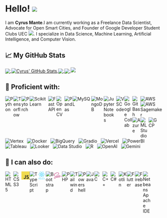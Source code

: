 # Hello! <img src="https://raw.githubusercontent.com/MartinHeinz/MartinHeinz/master/wave.gif" width="30px">
I am <b> Cyrus Mante</b>.I am currently working as a Freelance Data Scientist, Advocate for Open Smart Cities, and Founder of Google Developer Student Clubs UEC <img src="https://seeklogo.com/images/G/google-developers-logo-F8BF3155AC-seeklogo.com.png" width=20px>. I specialize in Data Science, Machine Learning, Artificial Intelligence, and Computer Vision.

## &#x1f4c8; My GitHub Stats
<div align="left">
<a href="https://github.com/mattekudacy/mattekudacy">
  <img align="center" src="https://github-readme-stats.vercel.app/api/top-langs/?username=mattekudacy&theme=radical" />
</a>
<a href="https://github.com/mattekudacy/mattekudacy">
  <img align="center" src="https://github-readme-stats.vercel.app/api?username=mattekudacy&show_icons=true&line_height=40&count_private=true&theme=radical" alt="Cyrus' GitHub Stats" />
</a>

<a href="https://github.com/mattekudacy/notevision-app">
  <img align="center" src="https://github-readme-stats.vercel.app/api/pin/?username=mattekudacy&repo=notevision-app&theme=radical" />
</a>

<a href="https://github.com/mattekudacy/spotify-recommendation-and-analysis">
  <img align="center" src="https://github-readme-stats.vercel.app/api/pin/?username=mattekudacy&repo=spotify-recommendation-and-analysis&hline_height=50&theme=radical" />
</a>  


<a href="https://streak-stats.demolab.com?user=mattekudacy&theme=radical">
  <img src="https://streak-stats.demolab.com?user=mattekudacy&theme=radical" width=420/>
</a>
</div>

## 🔧 Proficient with:
<img align="left" alt="Python" width="26px" src="https://cdn-icons-png.flaticon.com/512/5968/5968350.png" />
<img align="left" alt="Tensorflow" width="26px" src="https://upload.wikimedia.org/wikipedia/commons/thumb/2/2d/Tensorflow_logo.svg/1915px-Tensorflow_logo.svg.png" />
<img align="left" alt="Pytorch" width="26px" src="https://upload.wikimedia.org/wikipedia/commons/thumb/1/10/PyTorch_logo_icon.svg/640px-PyTorch_logo_icon.svg.png" />
<img align="left" alt="Scikit Learn" width="60px" src="https://upload.wikimedia.org/wikipedia/commons/thumb/0/05/Scikit_learn_logo_small.svg/1280px-Scikit_learn_logo_small.svg.png" />
<img align="left" alt="Fast API" width="26px" src="https://cdn.worldvectorlogo.com/logos/fastapi.svg" />
<img align="left" alt="OpenCV" width="26px" src="https://github.com/opencv/opencv/wiki/logo/OpenCV_logo_no_text.png" />
<img align="left" alt="Pandas" width="26px" src="https://pandas.pydata.org//static/img/favicon_white.ico" />
<img align="left" alt="MySQL" width="60x" src="https://upload.wikimedia.org/wikipedia/labs/8/8e/Mysql_logo.png" />
<img align="left" alt="MongoDB" width="40px" src="https://cdn.icon-icons.com/icons2/2415/PNG/512/mongodb_original_wordmark_logo_icon_146425.png" />
<img align="left" alt="Jupyter Notebooks" width="40px" src="https://upload.wikimedia.org/wikipedia/commons/thumb/3/38/Jupyter_logo.svg/883px-Jupyter_logo.svg.png" />
<img align="left" alt="VSCode" width="26px" src="https://upload.wikimedia.org/wikipedia/commons/thumb/9/9a/Visual_Studio_Code_1.35_icon.svg/2048px-Visual_Studio_Code_1.35_icon.svg.png" />
<img align="left" alt="Google Collab" width="26px" src="https://repository-images.githubusercontent.com/228673061/b2c25180-3bff-11ea-965f-4b34f4c6be08" />
<img align="left" alt="GitBash" width="26px" src="https://cdn.worldvectorlogo.com/logos/git-bash.svg" />
<img align="left" alt="AWS" width="50px" src="https://upload.wikimedia.org/wikipedia/commons/thumb/9/93/Amazon_Web_Services_Logo.svg/2560px-Amazon_Web_Services_Logo.svg.png" />
<img align="left" alt="AWS Sagemaker" width="70px" src="https://2pisoftware.com/wp-content/uploads/2023/03/sagemaker-1-300x209.png" />
<img align="left" alt="Azure" width="26px" src="https://swimburger.net/media/ppnn3pcl/azure.png" />
<img align="left" alt="MLStudio" width="26px" src="https://ms-toolsai.gallerycdn.vsassets.io/extensions/ms-toolsai/vscode-ai/0.45.2023122909/1703841324888/Microsoft.VisualStudio.Services.Icons.Default" />
<img align="left" alt="GCP" width="30px" src="https://www.gend.co/hs-fs/hubfs/gcp-logo-cloud.png?width=730&name=gcp-logo-cloud.png" />
<br><br><br>
<div align="left">
  <img alt="Vertex" width="30px" src="https://stacktics.com/wp-content/uploads/2022/12/managed-ai-services-icon.png" />&nbsp&nbsp
  <img alt="Docker" width="30px" src="https://cdn4.iconfinder.com/data/icons/logos-and-brands/512/97_Docker_logo_logos-512.png" />&nbsp&nbsp
  <img alt="BigQuery" width="30px" src="https://cdn.icon-icons.com/icons2/2699/PNG/512/google_bigquery_logo_icon_168150.png" />&nbsp&nbsp
  <img alt="Gradio" width="26px" src="https://seeklogo.com/images/G/gradio-icon-logo-908AE1836C-seeklogo.com.png" />&nbsp&nbsp
  <img alt="Vercel" width="26px" src="https://assets.vercel.com/image/upload/front/favicon/vercel/180x180.png" />&nbsp&nbsp
  <img alt="PowerBI" width="26px" src="https://upload.wikimedia.org/wikipedia/commons/thumb/c/cf/New_Power_BI_Logo.svg/1200px-New_Power_BI_Logo.svg.png" />&nbsp&nbsp
  <img alt="Tableau" width="26px" src="https://www.lundatech.com/hubfs/tableau-logo.png" />&nbsp&nbsp
  <img alt="Looker" width="20px" src="https://seeklogo.com/images/G/google-looker-logo-B27BD25E4E-seeklogo.com.png" />&nbsp&nbsp
  <img alt="Data Studio" width="30px" src="https://seeklogo.com/images/G/google-data-studio-logo-6577854870-seeklogo.com.png" />&nbsp&nbsp
  <img alt="R" width="30px" src="https://upload.wikimedia.org/wikipedia/commons/thumb/1/1b/R_logo.svg/2560px-R_logo.svg.png" />&nbsp&nbsp
  <img alt="OpenAI" width="30px" src="https://static.vecteezy.com/system/resources/previews/022/227/364/non_2x/openai-chatgpt-logo-icon-free-png.png" />&nbsp&nbsp
  <img alt="Gemini" width="30px" src="https://cdn.sanity.io/images/e3itcv4k/production/c2f0bd228707148277c82143363067f11176ce69-900x900.webp" />&nbsp&nbsp
</div>

## 🧭 I can also do:
<img align="left" alt="HTML5" width="26px" src="https://cdn-icons-png.flaticon.com/512/732/732212.png" />
<img align="left" alt="CSS3" width="26px" src="https://cdn-icons-png.flaticon.com/512/732/732190.png" />
<img align="left" alt="JavaScript" width="26px" src="https://raw.githubusercontent.com/github/explore/80688e429a7d4ef2fca1e82350fe8e3517d3494d/topics/javascript/javascript.png" />
<img align="left" alt="TypeScript" width="26px" src="https://cdn-icons-png.flaticon.com/512/5968/5968381.png" />
<img align="left" alt="React" width="26px" src="https://raw.githubusercontent.com/devicons/devicon/master/icons/react/react-original-wordmark.svg" />
<img align="left" alt="Bootstrap" width="26px" src="https://cdn-icons-png.flaticon.com/512/5968/5968672.png"/>
<img align="left" alt="Sass" width="26px" src="https://raw.githubusercontent.com/github/explore/80688e429a7d4ef2fca1e82350fe8e3517d3494d/topics/sass/sass.png" />
<img align="left" alt="PHP" width="26px" src="https://cdn.iconscout.com/icon/free/png-256/php-3521631-2945075.png"/>
<img align="left" alt="Tailwind" width="26px" src="https://upload.wikimedia.org/wikipedia/commons/thumb/d/d5/Tailwind_CSS_Logo.svg/1200px-Tailwind_CSS_Logo.svg.png"/>
<img align="left" alt="Powershell" width="26px" src="https://upload.wikimedia.org/wikipedia/commons/2/2f/PowerShell_5.0_icon.png"/>
<img align="left" alt="Java" width="26px" src="https://cdn-icons-png.flaticon.com/512/226/226777.png"/>
<img align="left" alt="C" width="26px" src="https://upload.wikimedia.org/wikipedia/commons/thumb/1/18/C_Programming_Language.svg/926px-C_Programming_Language.svg.png"/>
<img align="left" alt="C++" width="26px" src="https://upload.wikimedia.org/wikipedia/commons/thumb/1/18/ISO_C%2B%2B_Logo.svg/1822px-ISO_C%2B%2B_Logo.svg.png"/>
<img align="left" alt="C#" width="26px" src="https://static-00.iconduck.com/assets.00/c-sharp-c-icon-456x512-9sej0lrz.png"/>  
<img align="left" alt="Kotlin" width="26px" src="https://upload.wikimedia.org/wikipedia/commons/thumb/0/06/Kotlin_Icon.svg/1200px-Kotlin_Icon.svg.png"/> 
<img align="left" alt="Flutter" width="26px" src="https://cdn.iconscout.com/icon/free/png-256/free-flutter-2038877-1720090.png"/> 
<img align="left" alt="Firebase" width="26px" src="https://cdn.iconscout.com/icon/free/png-256/free-firebase-3628772-3030134.png" />
<img align="left" alt="Netbeans Apache IDE" width="26px" src="https://upload.wikimedia.org/wikipedia/commons/thumb/9/98/Apache_NetBeans_Logo.svg/1200px-Apache_NetBeans_Logo.svg.png"/>

<!--
**mattekudacy/mattekudacy** is a ✨ _special_ ✨ repository because its `README.md` (this file) appears on your GitHub profile.

Here are some ideas to get you started:

- 🔭 I’m currently working on ...
- 🌱 I’m currently learning ...
- 👯 I’m looking to collaborate on ...
- 🤔 I’m looking for help with ...
- 💬 Ask me about ...
- 📫 How to reach me: ...
- 😄 Pronouns: ...
- ⚡ Fun fact: ...
-->
